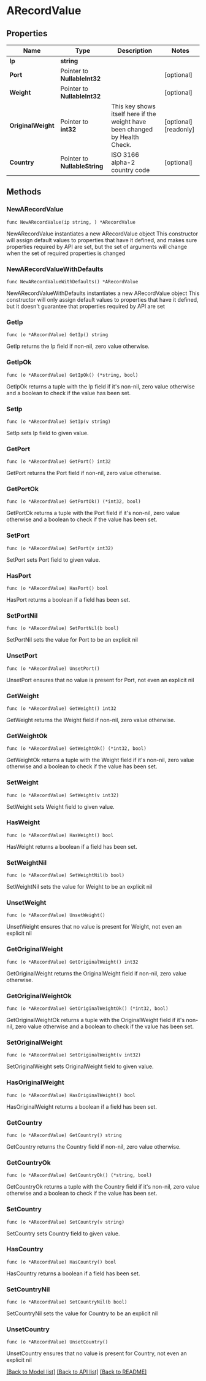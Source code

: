 # ARecordValue

## Properties

Name | Type | Description | Notes
------------ | ------------- | ------------- | -------------
**Ip** | **string** |  | 
**Port** | Pointer to **NullableInt32** |  | [optional] 
**Weight** | Pointer to **NullableInt32** |  | [optional] 
**OriginalWeight** | Pointer to **int32** | This key shows itself here if the weight have been changed by Health Check. | [optional] [readonly] 
**Country** | Pointer to **NullableString** | ISO 3166 alpha-2 country code | [optional] 

## Methods

### NewARecordValue

`func NewARecordValue(ip string, ) *ARecordValue`

NewARecordValue instantiates a new ARecordValue object
This constructor will assign default values to properties that have it defined,
and makes sure properties required by API are set, but the set of arguments
will change when the set of required properties is changed

### NewARecordValueWithDefaults

`func NewARecordValueWithDefaults() *ARecordValue`

NewARecordValueWithDefaults instantiates a new ARecordValue object
This constructor will only assign default values to properties that have it defined,
but it doesn't guarantee that properties required by API are set

### GetIp

`func (o *ARecordValue) GetIp() string`

GetIp returns the Ip field if non-nil, zero value otherwise.

### GetIpOk

`func (o *ARecordValue) GetIpOk() (*string, bool)`

GetIpOk returns a tuple with the Ip field if it's non-nil, zero value otherwise
and a boolean to check if the value has been set.

### SetIp

`func (o *ARecordValue) SetIp(v string)`

SetIp sets Ip field to given value.


### GetPort

`func (o *ARecordValue) GetPort() int32`

GetPort returns the Port field if non-nil, zero value otherwise.

### GetPortOk

`func (o *ARecordValue) GetPortOk() (*int32, bool)`

GetPortOk returns a tuple with the Port field if it's non-nil, zero value otherwise
and a boolean to check if the value has been set.

### SetPort

`func (o *ARecordValue) SetPort(v int32)`

SetPort sets Port field to given value.

### HasPort

`func (o *ARecordValue) HasPort() bool`

HasPort returns a boolean if a field has been set.

### SetPortNil

`func (o *ARecordValue) SetPortNil(b bool)`

 SetPortNil sets the value for Port to be an explicit nil

### UnsetPort
`func (o *ARecordValue) UnsetPort()`

UnsetPort ensures that no value is present for Port, not even an explicit nil
### GetWeight

`func (o *ARecordValue) GetWeight() int32`

GetWeight returns the Weight field if non-nil, zero value otherwise.

### GetWeightOk

`func (o *ARecordValue) GetWeightOk() (*int32, bool)`

GetWeightOk returns a tuple with the Weight field if it's non-nil, zero value otherwise
and a boolean to check if the value has been set.

### SetWeight

`func (o *ARecordValue) SetWeight(v int32)`

SetWeight sets Weight field to given value.

### HasWeight

`func (o *ARecordValue) HasWeight() bool`

HasWeight returns a boolean if a field has been set.

### SetWeightNil

`func (o *ARecordValue) SetWeightNil(b bool)`

 SetWeightNil sets the value for Weight to be an explicit nil

### UnsetWeight
`func (o *ARecordValue) UnsetWeight()`

UnsetWeight ensures that no value is present for Weight, not even an explicit nil
### GetOriginalWeight

`func (o *ARecordValue) GetOriginalWeight() int32`

GetOriginalWeight returns the OriginalWeight field if non-nil, zero value otherwise.

### GetOriginalWeightOk

`func (o *ARecordValue) GetOriginalWeightOk() (*int32, bool)`

GetOriginalWeightOk returns a tuple with the OriginalWeight field if it's non-nil, zero value otherwise
and a boolean to check if the value has been set.

### SetOriginalWeight

`func (o *ARecordValue) SetOriginalWeight(v int32)`

SetOriginalWeight sets OriginalWeight field to given value.

### HasOriginalWeight

`func (o *ARecordValue) HasOriginalWeight() bool`

HasOriginalWeight returns a boolean if a field has been set.

### GetCountry

`func (o *ARecordValue) GetCountry() string`

GetCountry returns the Country field if non-nil, zero value otherwise.

### GetCountryOk

`func (o *ARecordValue) GetCountryOk() (*string, bool)`

GetCountryOk returns a tuple with the Country field if it's non-nil, zero value otherwise
and a boolean to check if the value has been set.

### SetCountry

`func (o *ARecordValue) SetCountry(v string)`

SetCountry sets Country field to given value.

### HasCountry

`func (o *ARecordValue) HasCountry() bool`

HasCountry returns a boolean if a field has been set.

### SetCountryNil

`func (o *ARecordValue) SetCountryNil(b bool)`

 SetCountryNil sets the value for Country to be an explicit nil

### UnsetCountry
`func (o *ARecordValue) UnsetCountry()`

UnsetCountry ensures that no value is present for Country, not even an explicit nil

[[Back to Model list]](HOW-TO.md#documentation-for-models) [[Back to API list]](HOW-TO.md#documentation-for-api-endpoints) [[Back to README]](HOW-TO.md)


